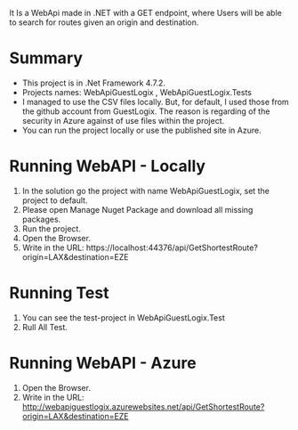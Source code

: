 It Is a WebApi made in .NET with a GET endpoint, where Users will be able to search for routes given an origin and destination.

# Summary
* This project is in .Net Framework 4.7.2.
* Projects names: WebApiGuestLogix , WebApiGuestLogix.Tests
* I managed to use the CSV files locally. But, for default, I used those from the github account from GuestLogix. The reason is regarding of the security in Azure against of use files within the project.
* You can run the project locally or use the published site in Azure.

# Running WebAPI - Locally
1. In the solution go the project with name WebApiGuestLogix, set the project to default.
2. Please open Manage Nuget Package and download all missing packages.
3. Run the project.
4. Open the Browser.
6. Write in the URL: https://localhost:44376/api/GetShortestRoute?origin=LAX&destination=EZE

# Running Test
1. You can see the test-project in WebApiGuestLogix.Test
2. Rull All Test.

# Running WebAPI - Azure
1. Open the Browser.
2. Write in the URL: http://webapiguestlogix.azurewebsites.net/api/GetShortestRoute?origin=LAX&destination=EZE
